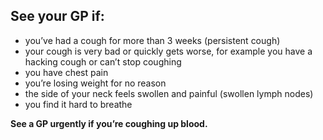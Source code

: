 ## See your GP if:

- you’ve had a cough for more than 3 weeks (persistent cough)
- your cough is very bad or quickly gets worse, for example you have a hacking
  cough or can’t stop coughing
- you have chest pain
- you’re losing weight for no reason
- the side of your neck feels swollen and painful (swollen lymph nodes)
- you find it hard to breathe

**See a GP urgently if you’re coughing up blood.**
